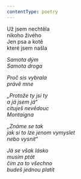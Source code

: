 ```yaml
---
contentType: poetry
---
```


<section>

Už jsem nechtěla  
nikoho živého  
Jen psa a kotě  
které jsem našla

_Samota dým  
Samota droga_

</section>

<section>

_Proč sis vybrala  
právě mne_

</section>

<section>

_„Protože ty jsi ty  
a já jsem já“  
cituješ nevědouc  
Montaigna_

</section>

<section>

_„Známe se tak  
jak si to lze jenom vymyslet  
nebo vysnít“_

</section>

<section>

_Já se však lásko  
musím ptát  
čím za to všechno  
budeš jednou platit_

</section>
